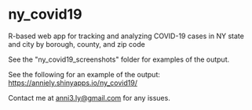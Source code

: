 # ny_covid19
R-based web app for tracking and analyzing COVID-19 cases in NY state and city by borough, county, and zip code

See the "ny_covid19_screenshots" folder for examples of the output.

See the following for an example of the output: https://anniely.shinyapps.io/ny_covid19/

Contact me at anni3.ly@gmail.com for any issues.
